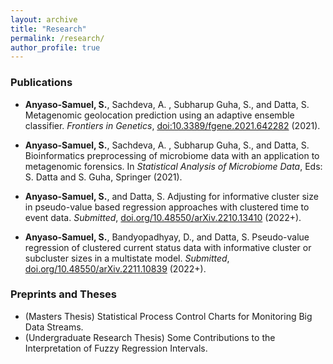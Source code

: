 ```yaml
---
layout: archive
title: "Research"
permalink: /research/
author_profile: true
---
```


### Publications

- **Anyaso-Samuel, S.**, Sachdeva, A. , Subharup Guha, S., and Datta, S. Metagenomic geolocation prediction using an adaptive ensemble classifier. *Frontiers in Genetics*, [doi:10.3389/fgene.2021.642282](https://www.frontiersin.org/articles/10.3389/fgene.2021.642282/full) (2021).
 
- **Anyaso-Samuel, S.**, Sachdeva, A. , Subharup Guha, S., and Datta, S. Bioinformatics preprocessing of microbiome data with an application to metagenomic forensics. In *Statistical Analysis of Microbiome Data*, Eds: S. Datta and S. Guha, Springer (2021).

- **Anyaso-Samuel, S.**, and Datta, S. Adjusting for informative cluster size in pseudo-value based regression approaches with clustered time to event data. *Submitted*, [doi.org/10.48550/arXiv.2210.13410](https://doi.org/10.48550/arXiv.2210.13410) (2022+).

- **Anyaso-Samuel, S.**, Bandyopadhyay, D., and Datta, S. Pseudo-value regression of clustered current status data with informative cluster or subcluster sizes in a multistate model. *Submitted*, [doi.org/10.48550/arXiv.2211.10839](https://doi.org/10.48550/arXiv.2211.10839) (2022+).

### Preprints and Theses

- (Masters Thesis) Statistical Process Control Charts for Monitoring Big Data Streams.
- (Undergraduate Research Thesis) Some Contributions to the Interpretation of Fuzzy Regression Intervals.
